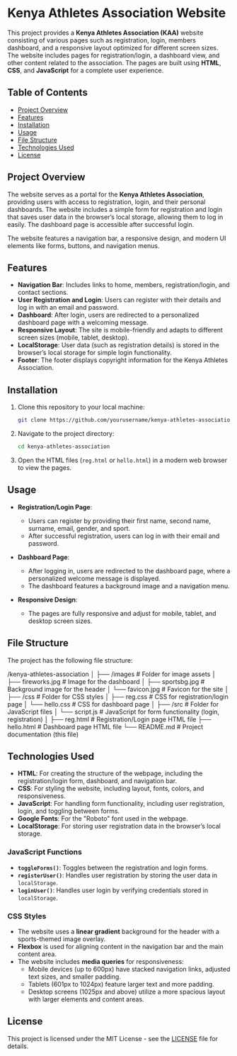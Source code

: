 # Kenya Athletes Association Website

This project provides a **Kenya Athletes Association (KAA)** website consisting of various pages such as registration, login, members dashboard, and a responsive layout optimized for different screen sizes. The website includes pages for registration/login, a dashboard view, and other content related to the association. The pages are built using **HTML**, **CSS**, and **JavaScript** for a complete user experience.

## Table of Contents

- [Project Overview](#project-overview)
- [Features](#features)
- [Installation](#installation)
- [Usage](#usage)
- [File Structure](#file-structure)
- [Technologies Used](#technologies-used)
- [License](#license)

## Project Overview

The website serves as a portal for the **Kenya Athletes Association**, providing users with access to registration, login, and their personal dashboards. The website includes a simple form for registration and login that saves user data in the browser’s local storage, allowing them to log in easily. The dashboard page is accessible after successful login.

The website features a navigation bar, a responsive design, and modern UI elements like forms, buttons, and navigation menus. 

## Features

- **Navigation Bar**: Includes links to home, members, registration/login, and contact sections.
- **User Registration and Login**: Users can register with their details and log in with an email and password.
- **Dashboard**: After login, users are redirected to a personalized dashboard page with a welcoming message.
- **Responsive Layout**: The site is mobile-friendly and adapts to different screen sizes (mobile, tablet, desktop).
- **LocalStorage**: User data (such as registration details) is stored in the browser’s local storage for simple login functionality.
- **Footer**: The footer displays copyright information for the Kenya Athletes Association.

## Installation

1. Clone this repository to your local machine:
    ```bash
    git clone https://github.com/yourusername/kenya-athletes-association.git
    ```

2. Navigate to the project directory:
    ```bash
    cd kenya-athletes-association
    ```

3. Open the HTML files (`reg.html` or `hello.html`) in a modern web browser to view the pages.

## Usage

- **Registration/Login Page**:
    - Users can register by providing their first name, second name, surname, email, gender, and sport.
    - After successful registration, users can log in with their email and password.
  
- **Dashboard Page**:
    - After logging in, users are redirected to the dashboard page, where a personalized welcome message is displayed.
    - The dashboard features a background image and a navigation menu.

- **Responsive Design**:
    - The pages are fully responsive and adjust for mobile, tablet, and desktop screen sizes.

## File Structure

The project has the following file structure:

/kenya-athletes-association │ ├── /images # Folder for image assets │ ├── fireworks.jpg # Image for the dashboard │ ├── sportsbg.jpg # Background image for the header │ └── favicon.jpg # Favicon for the site │ ├── /css # Folder for CSS styles │ ├── reg.css # CSS for registration/login page │ └── hello.css # CSS for dashboard page │ ├── /src # Folder for JavaScript files │ └── script.js # JavaScript for form functionality (login, registration) │ ├── reg.html # Registration/Login page HTML file ├── hello.html # Dashboard page HTML file └── README.md # Project documentation (this file)


## Technologies Used

- **HTML**: For creating the structure of the webpage, including the registration/login form, dashboard, and navigation bar.
- **CSS**: For styling the website, including layout, fonts, colors, and responsiveness.
- **JavaScript**: For handling form functionality, including user registration, login, and toggling between forms.
- **Google Fonts**: For the "Roboto" font used in the webpage.
- **LocalStorage**: For storing user registration data in the browser’s local storage.

### JavaScript Functions
- **`toggleForms()`**: Toggles between the registration and login forms.
- **`registerUser()`**: Handles user registration by storing the user data in `localStorage`.
- **`loginUser()`**: Handles user login by verifying credentials stored in `localStorage`.

### CSS Styles
- The website uses a **linear gradient** background for the header with a sports-themed image overlay.
- **Flexbox** is used for aligning content in the navigation bar and the main content area.
- The website includes **media queries** for responsiveness:
  - Mobile devices (up to 600px) have stacked navigation links, adjusted text sizes, and smaller padding.
  - Tablets (601px to 1024px) feature larger text and more padding.
  - Desktop screens (1025px and above) utilize a more spacious layout with larger elements and content areas.

## License

This project is licensed under the MIT License - see the [LICENSE](LICENSE) file for details.
